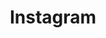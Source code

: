 ---
blog: http://blog.instagram.com/
github: instagram
logohandle: instagram
sort: instagram
title: Instagram
website: https://www.instagram.com/
wikipedia: https://en.wikipedia.org/wiki/Instagram
---